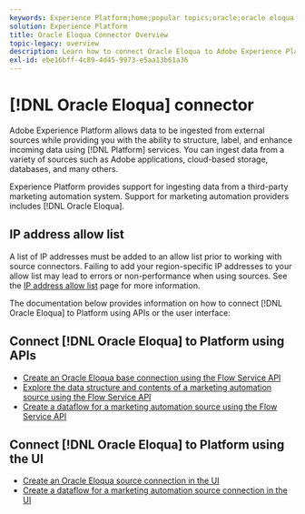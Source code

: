 ```yaml
---
keywords: Experience Platform;home;popular topics;oracle;oracle eloqua;eloqua
solution: Experience Platform
title: Oracle Eloqua Connector Overview
topic-legacy: overview
description: Learn how to connect Oracle Eloqua to Adobe Experience Platform using APIs or the user interface.
exl-id: ebe16bff-4c89-4d45-9973-e5aa13b61a36
---
```

# [!DNL Oracle Eloqua] connector

Adobe Experience Platform allows data to be ingested from external sources while providing you with the ability to structure, label, and enhance incoming data using [!DNL Platform] services. You can ingest data from a variety of sources such as Adobe applications, cloud-based storage, databases, and many others.

Experience Platform provides support for ingesting data from a third-party marketing automation system. Support for marketing automation providers includes [!DNL Oracle Eloqua].

## IP address allow list

A list of IP addresses must be added to an allow list prior to working with source connectors. Failing to add your region-specific IP addresses to your allow list may lead to errors or non-performance when using sources. See the [IP address allow list](../../ip-address-allow-list.md) page for more information.

The documentation below provides information on how to connect [!DNL Oracle Eloqua] to Platform using APIs or the user interface:

## Connect [!DNL Oracle Eloqua] to Platform using APIs

* [Create an Oracle Eloqua base connection using the Flow Service API](../../tutorials/api/create/marketing-automation/oracle-eloqua.md)
* [Explore the data structure and contents of a marketing automation source using the Flow Service API](../../tutorials/api/explore/marketing-automation.md)
* [Create a dataflow for a marketing automation source using the Flow Service API](../../tutorials/api/collect/marketing-automation.md)

## Connect [!DNL Oracle Eloqua] to Platform using the UI

* [Create an Oracle Eloqua source connection in the UI](../../tutorials/ui/create/marketing-automation/oracle-eloqua.md)
* [Create a dataflow for a marketing automation source connection in the UI](../../tutorials/ui/dataflow/marketing-automation.md)
